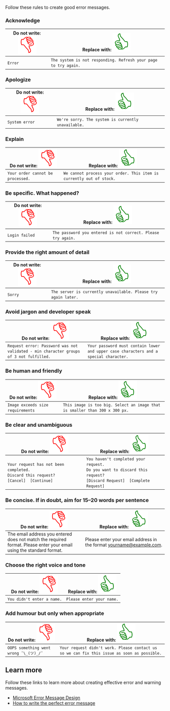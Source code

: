 Follow these rules to create good error messages.

### Acknowledge
| Do not write: ![do not write](img/Symbol_thumbs_down.svg)  | Replace with: ![replace with](img/Symbol_thumbs_up.svg)|
| ------------- |-------------|
| `Error` |  `The system is not responding. Refresh your page to try again.`|

### Apologize
| Do not write: ![do not write](img/Symbol_thumbs_down.svg)  | Replace with: ![replace with](img/Symbol_thumbs_up.svg)|
| ------------- |-------------|
| `System error`  |  `We're sorry. The system is currently unavailable.` |


### Explain
| Do not write: ![do not write](img/Symbol_thumbs_down.svg)  | Replace with: ![replace with](img/Symbol_thumbs_up.svg)|
| ------------- |-------------|
| `Your order cannot be processed.` |  `We cannot process your order. This item is currently out of stock.`|

### Be specific. What happened?
| Do not write: ![do not write](img/Symbol_thumbs_down.svg)  | Replace with: ![replace with](img/Symbol_thumbs_up.svg)|
| ------------- |-------------|
| `Login failed` |  `The password you entered is not correct. Please try again.`|


### Provide the right amount of detail
| Do not write: ![do not write](img/Symbol_thumbs_down.svg)  | Replace with: ![replace with](img/Symbol_thumbs_up.svg)|
| ------------- |-------------|
| `Sorry` |  `The server is currently unavailable. Please try again later.`|


### Avoid jargon and developer speak
| Do not write: ![do not write](img/Symbol_thumbs_down.svg)  | Replace with: ![replace with](img/Symbol_thumbs_up.svg)|
| ------------- |-------------|
| `Request error: Password was not validated - min character groups of 3 not fulfilled.` |  `Your password must contain lower and upper case characters and a special character.`|

### Be human and friendly
| Do not write: ![do not write](img/Symbol_thumbs_down.svg)  | Replace with: ![replace with](img/Symbol_thumbs_up.svg)|
| ------------- |-------------|
| `Image exceeds size requirements` | `This image is too big. Select an image that is smaller than 300 x 300 px.` |

### Be clear and unambiguous
| Do not write: ![do not write](img/Symbol_thumbs_down.svg)  | Replace with: ![replace with](img/Symbol_thumbs_up.svg)|
| ------------- |-------------|
| `Your request has not been completed.` <br> `Discard this request?` <br> `[Cancel]  [Continue]` |  `You haven't completed your request.` <br> `Do you want to discard this request?` <br> `[Discard Request]  [Complete Request]`|

### Be concise. If in doubt, aim for 15–20 words per sentence
| Do not write: ![do not write](img/Symbol_thumbs_down.svg)  | Replace with: ![replace with](img/Symbol_thumbs_up.svg)|
| ------------- |-------------|
| The email address you entered does not match the required format. Please enter your email using the standard format. |  Please enter your email address in the format yourname@example.com. |

### Choose the right voice and tone
| Do not write: ![do not write](img/Symbol_thumbs_down.svg)  | Replace with: ![replace with](img/Symbol_thumbs_up.svg)|
| ------------- |-------------|
| `You didn't enter a name.` |  `Please enter your name.`|

### Add humour but only when appropriate
| Do not write: ![do not write](img/Symbol_thumbs_down.svg)  | Replace with: ![replace with](img/Symbol_thumbs_up.svg)|
| ------------- |-------------|
| `OOPS something went wrong ¯\_(ツ)_/¯` |  `Your request didn't work. Please contact us so we can fix this issue as soon as possible.`|


## Learn more
Follow these links to learn more about creating effective error and warning messages.

* [Microsoft Error Message Design](https://docs.microsoft.com/en-us/windows/win32/uxguide/mess-error)
* [How to write the perfect error message](https://uxplanet.org/how-to-write-the-perfect-error-message-ffc132fda06a)
